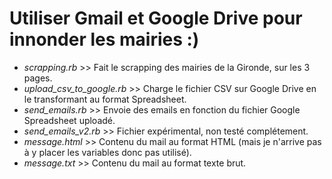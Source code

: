# Utiliser Gmail et Google Drive pour innonder les mairies :)

* *scrapping.rb* >> Fait le scrapping des mairies de la Gironde, sur les 3 pages.
* *upload_csv_to_google.rb* >> Charge le fichier CSV sur Google Drive en le transformant au format Spreadsheet.
* *send_emails.rb* >> Envoie des emails en fonction du fichier Google Spreadsheet uploadé.
* *send_emails_v2.rb* >> Fichier expérimental, non testé complétement.
* *message.html* >> Contenu du mail au format HTML (mais je n'arrive pas à y placer les variables donc pas utilisé).
* *message.txt* >> Contenu du mail au format texte brut.
